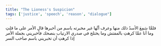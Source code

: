```yaml
---
title: "The Lioness's Suspicion"
tags: ['justice', 'speech', 'reason', "dialogue"]
---
```


 فلمَّا سَمِعَ الأسدُ ذلك منها وعرف أنَّها غير مخبرته باسم من أخبرها قال الأمر على ما قلتِ وما أنا عمَّا كرهتِ بالمفتش وما يختلج في صدري الارتياب بنصحك فأخبريني بجملة الأمر إذا كرهتِ أن تخبريني باسم صاحب السر
